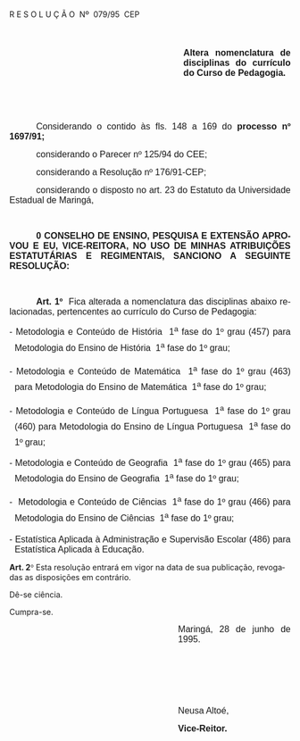 <body lang=PT-BR style='tab-interval:36.0pt'>

<div class=Section1>

<p class=MsoTitle>R E S O L U Ç Ã O<span style="mso-spacerun: yes"> 
</span>Nº<span style="mso-spacerun: yes">  </span>079/95  CEP</p>

<p class=MsoNormal style='mso-pagination:lines-together'><b style='mso-bidi-font-weight:
normal'><span style='font-size:12.0pt;mso-bidi-font-size:10.0pt;font-family:
Arial;mso-fareast-language:EN-US'><![if !supportEmptyParas]>&nbsp;<![endif]><o:p></o:p></span></b></p>

<p class=MsoNormal style='margin-left:233.9pt;text-align:justify'><b
style='mso-bidi-font-weight:normal'><span style='font-size:12.0pt;mso-bidi-font-size:
10.0pt;font-family:Arial;mso-fareast-language:EN-US'>Altera nomenclatura de
disciplinas do currículo do Curso de Pedagogia.<o:p></o:p></span></b></p>

<p class=MsoNormal style='text-align:justify'><span style='font-size:12.0pt;
mso-bidi-font-size:10.0pt;font-family:Arial;mso-fareast-language:EN-US'><![if !supportEmptyParas]>&nbsp;<![endif]><o:p></o:p></span></p>

<p class=MsoNormal style='text-align:justify'><span style='font-size:12.0pt;
mso-bidi-font-size:10.0pt;font-family:Arial;mso-fareast-language:EN-US'><![if !supportEmptyParas]>&nbsp;<![endif]><o:p></o:p></span></p>

<p class=MsoNormal style='text-align:justify;text-indent:36.0pt'><span
style='font-size:12.0pt;mso-bidi-font-size:10.0pt;font-family:Arial;mso-fareast-language:
EN-US'>Considerando o contido às fls. 148 a 169 do <b style='mso-bidi-font-weight:
normal'>processo nº 1697/91;<o:p></o:p></b></span></p>

<p class=MsoNormal style='text-align:justify;text-indent:36.0pt'><span
style='font-size:12.0pt;mso-bidi-font-size:10.0pt;font-family:Arial;mso-fareast-language:
EN-US'>considerando o Parecer nº 125/94 do CEE;<o:p></o:p></span></p>

<p class=MsoNormal style='text-align:justify;text-indent:36.0pt'><span
style='font-size:12.0pt;mso-bidi-font-size:10.0pt;font-family:Arial;mso-fareast-language:
EN-US'>considerando a Resolução nº 176/91-CEP;<o:p></o:p></span></p>

<p class=MsoNormal style='text-align:justify;text-indent:36.0pt'><span
style='font-size:12.0pt;mso-bidi-font-size:10.0pt;font-family:Arial;mso-fareast-language:
EN-US'>considerando o disposto no art. 23 do Estatuto da Universidade Estadual
de Maringá,<o:p></o:p></span></p>

<p class=MsoNormal style='text-align:justify'><b style='mso-bidi-font-weight:
normal'><span style='font-size:12.0pt;mso-bidi-font-size:10.0pt;font-family:
Arial;mso-fareast-language:EN-US'><![if !supportEmptyParas]>&nbsp;<![endif]><o:p></o:p></span></b></p>

<p class=MsoNormal style='text-align:justify;text-indent:36.0pt'><b
style='mso-bidi-font-weight:normal'><span style='font-size:12.0pt;mso-bidi-font-size:
10.0pt;font-family:Arial;mso-fareast-language:EN-US'>0 CONSELHO DE ENSINO,
PESQUISA E EXTENSÃO APROVOU E EU, VICE-REITORA, NO USO DE MINHAS ATRIBUIÇÕES
ESTATUTÁRIAS E REGIMENTAIS, SANCIONO A SEGUINTE RESOLUÇÃO:<o:p></o:p></span></b></p>

<p class=MsoNormal style='text-align:justify'><span style='font-size:12.0pt;
mso-bidi-font-size:10.0pt;font-family:Arial;mso-fareast-language:EN-US'><![if !supportEmptyParas]>&nbsp;<![endif]><o:p></o:p></span></p>

<p class=MsoNormal style='text-align:justify;text-indent:36.0pt'><b
style='mso-bidi-font-weight:normal'><span style='font-size:12.0pt;mso-bidi-font-size:
10.0pt;font-family:Arial;mso-fareast-language:EN-US'>Art. 1º<span
style="mso-spacerun: yes">  </span></span></b><span style='font-size:12.0pt;
mso-bidi-font-size:10.0pt;font-family:Arial;mso-fareast-language:EN-US'>Fica
alterada a nomenclatura das disciplinas abaixo relacionadas, pertencentes ao
currículo do Curso de Pedagogia:<o:p></o:p></span></p>

<p class=MsoNormal style='margin-left:7.1pt;text-align:justify;text-indent:
-7.1pt'><span style='font-size:12.0pt;mso-bidi-font-size:10.0pt;font-family:
Arial;mso-fareast-language:EN-US'>- Metodologia e Conteúdo de História  1<sup>a</sup>
fase do 1º grau (457) para Metodologia do Ensino de História  1<sup>a</sup>
fase do 1º grau;<o:p></o:p></span></p>

<p class=MsoNormal style='margin-left:7.1pt;text-align:justify;text-indent:
-7.1pt'><span style='font-size:12.0pt;mso-bidi-font-size:10.0pt;font-family:
Arial;mso-fareast-language:EN-US'>- Metodologia e Conteúdo de Matemática  1<sup>a</sup>
fase do 1º grau (463) para Metodologia do Ensino de Matemática  1<sup>a</sup>
fase do 1º grau;<o:p></o:p></span></p>

<p class=MsoNormal style='margin-left:7.1pt;text-align:justify;text-indent:
-7.1pt'><span style='font-size:12.0pt;mso-bidi-font-size:10.0pt;font-family:
Arial;mso-fareast-language:EN-US'>- Metodologia e Conteúdo de Língua Portuguesa
 1<sup>a</sup> fase do 1º grau (460) para Metodologia do Ensino de Língua
Portuguesa  1<sup>a</sup> fase do 1º<sup> </sup>grau;<o:p></o:p></span></p>

<p class=MsoNormal style='margin-left:7.1pt;text-align:justify;text-indent:
-7.1pt'><span style='font-size:12.0pt;mso-bidi-font-size:10.0pt;font-family:
Arial;mso-fareast-language:EN-US'>- Metodologia e Conteúdo de Geografia  1<sup>a</sup>
fase do 1º grau (465) para Metodologia do Ensino de Geografia  1<sup>a</sup>
fase do 1º grau;<o:p></o:p></span></p>

<p class=MsoNormal style='margin-left:7.1pt;text-align:justify;text-indent:
-7.1pt'><span style='font-size:12.0pt;mso-bidi-font-size:10.0pt;font-family:
Arial;mso-fareast-language:EN-US'>-<span style="mso-spacerun: yes"> 
</span>Metodologia e Conteúdo de Ciências  1<sup>a</sup> fase do 1º grau (466)
para Metodologia do Ensino de Ciências  1<sup>a</sup> fase do 1º grau;<o:p></o:p></span></p>

<p class=MsoNormal style='margin-left:7.1pt;text-align:justify;text-indent:
-7.1pt'><span style='font-size:12.0pt;mso-bidi-font-size:10.0pt;font-family:
Arial;mso-fareast-language:EN-US'>- Estatística Aplicada à Administração e
Supervisão Escolar (486) para Estatística Aplicada à Educação.<o:p></o:p></span></p>

<p class=MsoBodyTextIndent><b style='mso-bidi-font-weight:normal'>Art. 2</b><b
style='mso-bidi-font-weight:normal'><span style='font-family:Symbol;mso-ascii-font-family:
Arial;mso-hansi-font-family:Arial;mso-char-type:symbol;mso-symbol-font-family:
Symbol'><span style='mso-char-type:symbol;mso-symbol-font-family:Symbol'>°</span></span></b>
Esta resolução entrará em vigor na data de sua publicação, revogadas as
disposições em contrário. </p>

<p class=MsoBodyTextIndent>Dê-se ciência.</p>

<p class=MsoBodyTextIndent>Cumpra-se.</p>

<p class=MsoNormal style='margin-left:8.0cm;text-align:justify'><span
style='font-size:12.0pt;mso-bidi-font-size:10.0pt;font-family:Arial;mso-fareast-language:
EN-US;mso-bidi-font-weight:bold'>Maringá, 28 de junho de 1995.<o:p></o:p></span></p>

<p class=MsoNormal style='margin-left:8.0cm;text-align:justify'><span
style='font-size:12.0pt;mso-bidi-font-size:10.0pt;font-family:Arial;mso-fareast-language:
EN-US;mso-bidi-font-weight:bold'><![if !supportEmptyParas]>&nbsp;<![endif]><o:p></o:p></span></p>

<p class=MsoNormal style='margin-left:8.0cm;text-align:justify'><span
style='font-size:12.0pt;mso-bidi-font-size:10.0pt;font-family:Arial;mso-fareast-language:
EN-US;mso-bidi-font-weight:bold'><![if !supportEmptyParas]>&nbsp;<![endif]><o:p></o:p></span></p>

<p class=MsoNormal style='margin-left:8.0cm;text-align:justify'><span
style='font-size:12.0pt;mso-bidi-font-size:10.0pt;font-family:Arial;mso-fareast-language:
EN-US;mso-bidi-font-weight:bold'><![if !supportEmptyParas]>&nbsp;<![endif]><o:p></o:p></span></p>

<p class=MsoNormal style='margin-left:8.0cm;text-align:justify'><span
style='font-size:12.0pt;mso-bidi-font-size:10.0pt;font-family:Arial;mso-fareast-language:
EN-US;mso-bidi-font-weight:bold'>Neusa Altoé,<o:p></o:p></span></p>

<p class=MsoNormal style='margin-left:8.0cm;text-align:justify'><b
style='mso-bidi-font-weight:normal'><span style='font-size:12.0pt;mso-bidi-font-size:
10.0pt;font-family:Arial;mso-fareast-language:EN-US'>Vice-Reitor.<o:p></o:p></span></b></p>

<p class=MsoNormal style='margin-left:7.1pt;text-align:justify;text-indent:
-7.1pt'><span style='font-size:12.0pt;mso-bidi-font-size:10.0pt;font-family:
Arial'><![if !supportEmptyParas]>&nbsp;<![endif]><o:p></o:p></span></p>

</div>

</body>
